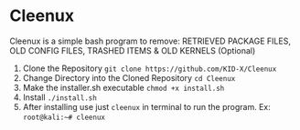 # Cleenux
Cleenux is a simple bash program to remove: RETRIEVED PACKAGE FILES, OLD CONFIG FILES, TRASHED ITEMS &amp; OLD KERNELS (Optional)

1. Clone the Repository ```git clone https://github.com/KID-X/Cleenux```
2. Change Directory into the Cloned Repository ```cd Cleenux```
3. Make the installer.sh executable ```chmod +x install.sh```
4. Install ```./install.sh```
5. After installing use just ```cleenux``` in terminal to run the program. Ex: ```root@kali:~# cleenux```

